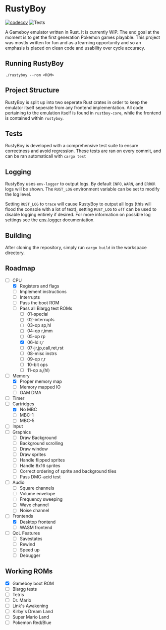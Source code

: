 # RustyBoy

[![codecov](https://codecov.io/gh/EthanPlant/RustyBoy/branch/main/graph/badge.svg?token=AXDXVSM1SA)](https://codecov.io/gh/EthanPlant/RustyBoy)
![Tests](https://github.com/EthanPlant/RustyBoy/actions/workflows/test.yml/badge.svg)

A Gameboy emulator written in Rust. It is currently WIP. The end goal at the moment is to get the first generation Pokemon games playable. This project was mostly written for fun and as a learning opportunity and so an emphasis is placed on clean code and usability over cycle accuracy. 

## Running RustyBoy
`./rustyboy --rom <ROM>`

## Project Structure
RustyBoy is split up into two seperate Rust crates in order to keep the emulator itself seperate from any frontend implementation. All code pertaining to the emulation itself is found in `rustboy-core`, while the frontend is contained within `rustyboy`.

## Tests
RustyBoy is developed with a comprehensive test suite to ensure correctness and avoid regression. These tests are ran on every commit, and can be ran automaticall with `cargo test`

## Logging
RustyBoy uses `env-logger` to output logs. By default `INFO`, `WARN`, and `ERROR` logs will be shown. The `RUST_LOG` environment variable can be set to modify the log level.

Setting `RUST_LOG` to `trace` will cause RustyBoy to output all logs (this will flood the console with a lot of text), setting `RUST_LOG` to `off` can be used to disable logging entirely if desired. For more information on possible log settings see the [env-logger](https://docs.rs/env_logger/latest/env_logger/#enabling-logging) documentation.

## Building
After cloning the repository, simply run `cargo build` in the workspace directory.

## Roadmap
- [ ] CPU
    - [x] Registers and flags
    - [ ] Implement instructions
    - [ ] Interrupts
    - [ ] Pass the boot ROM
    - [ ] Pass all Blargg test ROMs
        - [ ] 01-special
        - [ ] 02-interrupts
        - [ ] 03-op sp,hl
        - [ ] 04-op r,imm
        - [ ] 05-op rp
        - [x] 06-ld r,r
        - [ ] 07-jr,jp,call,ret,rst
        - [ ] 08-misc instrs
        - [ ] 09-op r,r
        - [ ] 10-bit ops
        - [ ] 11-op a,(hl)
- [ ] Memory
    - [x] Proper memory map
    - [ ] Memory mapped IO
    - [ ] OAM DMA
- [ ] Timer
- [ ] Cartridges
    - [x] No MBC
    - [ ] MBC-1
    - [ ] MBC-5
- [ ] Input
- [ ] Graphics
    - [ ] Draw Background
    - [ ] Background scrolling
    - [ ] Draw window
    - [ ] Draw sprites
    - [ ] Handle flipped sprites
    - [ ] Handle 8x16 sprites
    - [ ] Correct ordering of sprite and background tiles
    - [ ] Pass DMG-acid test
- [ ] Audio
    - [ ] Square channels
    - [ ] Volume envelope
    - [ ] Frequency sweeping
    - [ ] Wave channel
    - [ ] Noise channel
- [ ] Frontends
    - [x] Desktop frontend
    - [ ] WASM frontend
- [ ] QoL Features
    - [ ] Savestates
    - [ ] Rewind
    - [ ] Speed up
    - [ ] Debugger

## Working ROMs
- [x] Gameboy boot ROM
- [ ] Blargg tests
- [ ] Tetris
- [ ] Dr. Mario
- [ ] Link's Awakening
- [ ] Kirby's Dream Land
- [ ] Super Mario Land
- [ ] Pokemon Red/Blue
